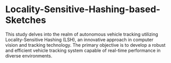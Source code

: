 # Locality-Sensitive-Hashing-based-Sketches
This study delves into the realm of autonomous vehicle tracking utilizing Locality-Sensitive Hashing (LSH), an innovative approach in computer vision and tracking technology. The primary objective is to develop a robust and efficient vehicle tracking system capable of real-time performance in diverse environments.
